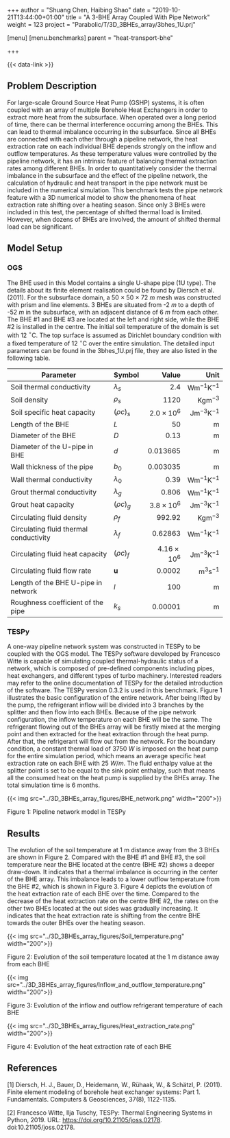 +++
author = "Shuang Chen, Haibing Shao"
date = "2019-10-21T13:44:00+01:00"
title = "A 3-BHE Array Coupled With Pipe Network"
weight = 123
project = "Parabolic/T/3D_3BHEs_array/3bhes_1U.prj"

[menu]
  [menu.benchmarks]
    parent = "heat-transport-bhe"

+++

{{< data-link >}}

## Problem Description

For large-scale Ground Source Heat Pump (GSHP) systems, it is often coupled with an array of multiple Borehole Heat Exchangers in order to extract more heat from the subsurface.
When operated over a long period of time, there can be thermal interference occurring among the BHEs.
This can lead to thermal imbalance occurring in the subsurface.
Since all BHEs are connected with each other through a pipeline network, the heat extraction rate on each individual BHE depends strongly on the inflow and outflow temperatures.
As these temperature values were controlled by the pipeline network, it has an intrinsic feature of balancing thermal extraction rates among different BHEs.
In order to quantitatively consider the thermal imbalance in the subsurface and the effect of the pipeline network, the calculation of hydraulic and heat transport in the pipe network must be included in the numerical simulation.
This benchmark tests the pipe network feature with a 3D numerical model to show the phenomena of heat extraction rate shifting over a heating season.
Since only 3 BHEs were included in this test, the percentage of shifted thermal load is limited. However, when dozens of BHEs are involved, the amount of shifted thermal load can be significant.

## Model Setup

### OGS

The BHE used in this Model contains a single U-shape pipe (1U type).
The details about its finite element realisation could be found by Diersch et al. (2011).
For the subsurface domain, a 50 $\times$ 50 $\times$ 72 $m$ mesh was constructed with prism and line elements.
3 BHEs are situated from -2 $m$ to a depth of -52 $m$ in the subsurface, with an adjacent distance of 6 $m$ from each other.
The BHE \#1 and BHE \#3 are located at the left and right side, while the BHE \#2 is installed in the centre.
The initial soil temperature of the domain is set with 12 $^\circ$C.
The top surface is assumed as Dirichlet boundary condition with a fixed temperature of 12 $^\circ$C over the entire simulation.
The detailed input parameters can be found in the 3bhes\_1U.prj file, they are also listed in the following table.

| Parameter                              | Symbol             |  Value              | Unit                        |
| -------------------------------------- |:------------------ | -------------------:| --------------------------: |
| Soil thermal conductivity              | $\lambda_{s}$      | $2.4$               | $\mathrm{W m^{-1} K^{-1}}$  |
| Soil density                           | $\rho_{s}$         | $1120$              | $\mathrm{Kg m^{-3}}$        |
| Soil specific heat capacity            | $(\rho c)_{s}$     | $2.0\times10^{6}$   | $\mathrm{J m^{-3}K^{-1}}$   |
| Length of the BHE                      | $L$                | $50$                | $\mathrm{m}$                |
| Diameter of the BHE                    | $D$                | $0.13$              | $\mathrm{m}$                |
| Diameter of the U-pipe in BHE          | $d$                | $0.013665$          | $\mathrm{m}$                |
| Wall thickness of the pipe             | $b_0$              | $0.003035$          | $\mathrm{m}$                |
| Wall thermal conductivity              | $\lambda_{0}$      | $0.39$              | $\mathrm{W m^{-1} K^{-1}}$  |
| Grout thermal conductivity             | $\lambda_{g}$      | $0.806$             | $\mathrm{W m^{-1} K^{-1}}$  |
| Grout heat capacity                    | $(\rho c)_{g}$     | $3.8\times10^{6}$   | $\mathrm{J m^{-3}K^{-1}}$   |
| Circulating fluid density              | $\rho_{f}$         | $992.92$            | $\mathrm{Kg m^{-3}}$        |
| Circulating fluid thermal conductivity | $\lambda_{f}$      | $0.62863$           | $\mathrm{W m^{-1} K^{-1}}$  |
| Circulating fluid heat capacity        | $(\rho c)_{f}$     | $4.16\times10^{6}$  | $\mathrm{J m^{-3}K^{-1}}$   |
| Circulating fluid flow rate            | $\mathbf{u}$       | $0.0002$            | $\mathrm{m^{3} s^{-1}}$     |
| Length of the BHE U-pipe in network    | $l$                | $100$               | $\mathrm{m}$                |
| Roughness coefficient of the pipe      | $k_s$              | $0.00001$           | $\mathrm{m}$                |

### TESPy

A one-way pipeline network system was constructed in TESPy to be coupled with the OGS model.
The TESPy software developed by Francesco Witte is capable of simulating coupled thermal-hydraulic status of a network, which is composed of pre-defined components including pipes, heat exchangers, and different types of turbo machinery.
Interested readers may refer to the online documentation of TESPy for the detailed introduction of the software.
The TESPy version 0.3.2 is used in this benchmark.
Figure 1 illustrates the basic configuration of the entire network.
After being lifted by the pump, the refrigerant inflow will be divided into 3 branches by the splitter and then flow into each BHEs.
Because of the pipe network configuration, the inflow temperature on each BHE will be the same.
The refrigerant flowing out of the BHEs array will be firstly mixed at the merging point and then extracted for the heat extraction through the heat pump.
After that, the refrigerant will flow out from the network.
For the boundary condition, a constant thermal load of 3750 $W$ is imposed on the heat pump for the entire simulation period, which means an average specific heat extraction rate on each BHE with 25 $W/m$.
The fluid enthalpy value at the splitter point is set to be equal to the sink point enthalpy, such that means all the consumed heat on the heat pump is supplied by the BHEs array.
The total simulation time is 6 months.

{{< img src="../3D_3BHEs_array_figures/BHE_network.png" width="200">}}

Figure 1: Pipeline network model in TESPy

## Results

The evolution of the soil temperature at 1 m distance away from the 3 BHEs are shown in Figure 2.
Compared with the BHE \#1 and BHE \#3, the soil temperature near the BHE located at the centre (BHE \#2) shows a deeper draw-down.
It indicates that a thermal imbalance is occurring in the center of the BHE array.
This imbalance leads to a lower outflow temperature from the BHE \#2, which is shown in Figure 3. Figure 4 depicts the evolution of the heat extraction rate of each BHE over the time.
Compared to the decrease of the heat extraction rate on the centre BHE \#2, the rates on the other two BHEs located at the out sides was gradually increasing.
It indicates that the heat extraction rate is shifting from the centre BHE towards the outer BHEs over the heating season.

{{< img src="../3D_3BHEs_array_figures/Soil_temperature.png" width="200">}}

Figure 2: Evolution of the soil temperature located at the 1 m distance away from each BHE

{{< img src="../3D_3BHEs_array_figures/Inflow_and_outflow_temperature.png" width="200">}}

Figure 3: Evolution of the inflow and outflow refrigerant temperature of each BHE

{{< img src="../3D_3BHEs_array_figures/Heat_extraction_rate.png" width="200">}}

Figure 4: Evolution of the heat extraction rate of each BHE

## References

[1] Diersch, H. J., Bauer, D., Heidemann, W., Rühaak, W., & Schätzl, P. (2011). Finite element modeling of borehole heat exchanger systems: Part 1. Fundamentals. Computers & Geosciences, 37(8), 1122-1135.

[2] Francesco Witte, Ilja Tuschy, TESPy: Thermal Engineering Systems in Python, 2019. URL: <https://doi.org/10.21105/joss.02178>. doi:10.21105/joss.02178.
